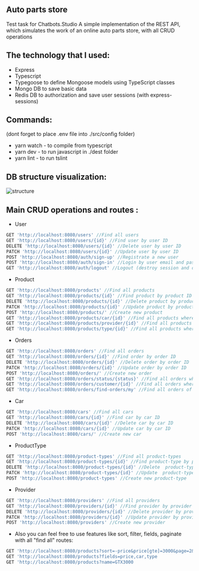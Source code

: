 ## Auto parts store
Test task for Chatbots.Studio
A simple implementation of the REST API, which simulates the work of an online auto parts store, with all CRUD operations

## The technology that I used:

  * Express
  * Typescript
  * Typegoose to define Mongoose models using TypeScript classes
  * Mongo DB to save basic data
  * Redis DB to authorization and save user sessions (with express-sessions)
  
 ## Commands:
 (dont forget to place .env file into ./src/config folder)
  * yarn watch - to compile from typescript 
  * yarn dev - to run javascript in ./dest folder 
  * yarn lint - to run tslint
  
 ## DB structure visualization:
 ![structure](https://i.imgur.com/p4PdSTM.png)
 
 ## Main CRUD operations and routes : 
 * User 
 ```js
GET 'http://localhost:8080/users' //Find all users
GET 'http://localhost:8080/users/{id}' //Find user by user ID
DELETE 'http://localhost:8080/users/{id}' //Delete user by user ID
PATCH 'http://localhost:8080/users/{id}' //Update user by user ID
POST 'http://localhost:8080/auth/sign-up' //Registrate a new user
POST 'http://localhost:8080/auth/sign-in' //Login by user email and password
GET 'http://localhost:8080/auth/logout' //Logout (destroy session and delete cookie)
```
 * Product 
 ```js
GET 'http://localhost:8080/products' //Find all products
GET 'http://localhost:8080/products/{id}' //Find product by product ID
DELETE 'http://localhost:8080/products/{id}' //Delete product by product ID
PATCH 'http://localhost:8080/products/{id}' //Update product by product ID
POST 'http://localhost:8080/products/' //Create new product
GET 'http://localhost:8080/products/car/{id}' //Find all products where product.car === id 
GET 'http://localhost:8080/products/provider/{id}' //Find all products where product.provider === id 
GET 'http://localhost:8080/products/type/{id}' //Find all products where product.productType === id 
```
 * Orders 
 ```js
GET 'http://localhost:8080/orders' //Find all orders
GET 'http://localhost:8080/orders/{id}' //Find order by order ID
DELETE 'http://localhost:8080/orders/{id}' //Delete order by order ID
PATCH 'http://localhost:8080/orders/{id}' //Update order by order ID
POST 'http://localhost:8080/orders/' //Create new order
GET 'http://localhost:8080/orders/status/{status}' //Find all orders where order.status === status 
GET 'http://localhost:8080/orders/customer/{id}' //Find all orders where order.customer === id  
GET 'http://localhost:8080/orders/find-orders/my' //Find all orders of current logged user
```
 * Car 
 ```js
GET 'http://localhost:8080/cars' //Find all cars
GET 'http://localhost:8080/cars/{id}' //Find car by car ID
DELETE 'http://localhost:8080/cars/{id}' //Delete car by car ID
PATCH 'http://localhost:8080/cars/{id}' //Update car by car ID
POST 'http://localhost:8080/cars/' //Create new car
```
 * ProductType 
 ```js
GET 'http://localhost:8080/product-types' //Find all product-types
GET 'http://localhost:8080/product-types/{id}' //Find product-type by product ID
DELETE 'http://localhost:8080/product-types/{id}' //Delete  product-type by product ID
PATCH 'http://localhost:8080/product-types/{id}' //Update  product-type by product ID
POST 'http://localhost:8080/product-types' //Create new product-type
```
 * Provider 
 ```js
GET 'http://localhost:8080/providers' //Find all providers
GET 'http://localhost:8080/providers/{id}' //Find provider by provider ID
DELETE 'http://localhost:8080/providers/{id}' //Delete provider by provider ID
PATCH 'http://localhost:8080/providers/{id}' //Update provider by provider ID
POST 'http://localhost:8080/providers' //Create new provider
```
* Also you can feel free to use features like sort, filter, fields, paginate with all "find all" routes:
 ```js
GET 'http://localhost:8080/products?sort=-price&price[gte]=3000&page=2&limit=20'
GET 'http://localhost:8080/products?fields=price,car,type
GET 'http://localhost:8080/products?name=GTX3000
```
